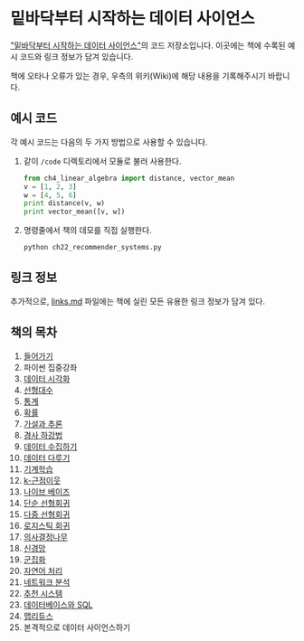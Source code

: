 밑바닥부터 시작하는 데이터 사이언스
===================================

["밑바닥부터 시작하는 데이터 사이언스"](#)의 코드 저장소입니다.
이곳에는 책에 수록된 예시 코드와 링크 정보가 담겨 있습니다.

책에 오타나 오류가 있는 경우, 우측의 위키(Wiki)에 해당 내용을 기록해주시기 바랍니다.

## 예시 코드

각 예시 코드는 다음의 두 가지 방법으로 사용할 수 있습니다.

1. 같이 `/code` 디렉토리에서 모듈로 불러 사용한다.

    ```python
    from ch4_linear_algebra import distance, vector_mean
    v = [1, 2, 3]
    w = [4, 5, 6]
    print distance(v, w)
    print vector_mean([v, w])
    ```
  
1. 명령줄에서 책의 데모를 직접 실행한다.

    ```bat
    python ch22_recommender_systems.py
    ```

## 링크 정보

추가적으로, [links.md](links.md) 파일에는 책에 실린 모든 유용한 링크 정보가 담겨 있다.


## 책의 목차

1. [들어가기](ch1_introduction.py)
2. 파이썬 집중강좌
3. [데이터 시각화](ch3_visualizing_data.py)
4. [선형대수](ch4_linear_algebra.py)
5. [통계](ch5_statistics.py)
6. [확률](ch6_probability.py)
7. [가설과 추론](ch7_hypothesis_and_inference.py)
8. [경사 하강법](ch8_gradient_descent.py)
9. [데이터 수집하기](ch9_getting_data.py)
10. [데이터 다루기](ch10_working_with_data.py)
11. [기계학습](ch11_machine_learning.py)
12. [k-근점이웃](ch12_nearest_neighbors.py)
13. [나이브 베이즈](ch13_naive_bayes.py)
14. [단순 선형회귀](ch14_simple_linear_regression.py)
15. [다중 선형회귀](ch15_multiple_regression.py)
16. [로지스틱 회귀](ch16_logistic_regression.py)
17. [의사결정나무](ch17_decision_trees.py)
18. [신경망](ch18_neural_networks.py)
19. [군집화](ch19_clustering.py)
20. [자연어 처리](ch20_natural_language_processing.py)
21. [네트워크 분석](ch21_network_analysis.py)
22. [추천 시스템](ch22_recommender_systems.py)
23. [데이터베이스와 SQL](ch23_databases.py)
24. [맵리듀스](ch24_mapreduce.py)
25. 본격적으로 데이터 사이언스하기
